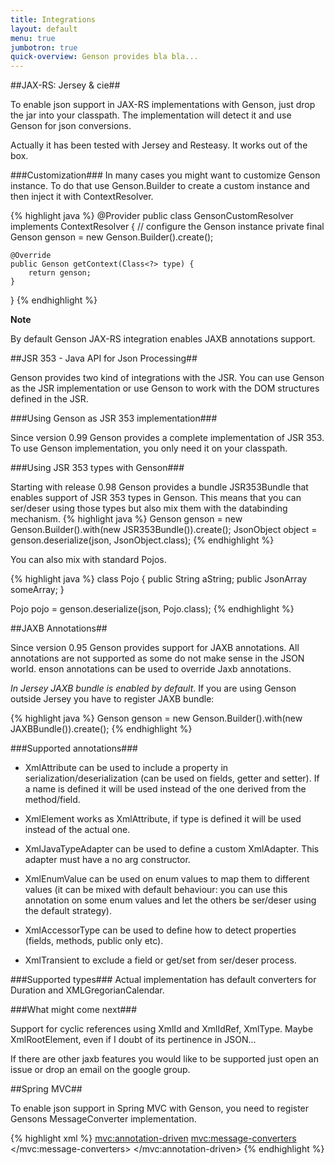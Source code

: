 ```yaml
---
title: Integrations
layout: default
menu: true
jumbotron: true
quick-overview: Genson provides bla bla...
---
```


##JAX-RS: Jersey & cie##

To enable json support in JAX-RS implementations with Genson, just drop the jar into your classpath.
The implementation will detect it and use Genson for json conversions.

Actually it has been tested with Jersey and Resteasy. It works out of the box.

###Customization###
In many cases you might want to customize Genson instance.
To do that use Genson.Builder to create a custom instance and then inject it with ContextResolver.

{% highlight java %}
@Provider
public class GensonCustomResolver implements ContextResolver<Genson> {
    // configure the Genson instance
    private final Genson genson = new Genson.Builder().create();

    @Override
    public Genson getContext(Class<?> type) {
        return genson;
    }
}
{% endhighlight %}


**Note**

By default Genson JAX-RS integration enables JAXB annotations support.


##JSR 353 - Java API for Json Processing##

Genson provides two kind of integrations with the JSR. You can use Genson as the JSR implementation or use Genson
to work with the DOM structures defined in the JSR.

###Using Genson as JSR 353 implementation###

Since version 0.99 Genson provides a complete implementation of JSR 353. To use Genson implementation,
you only need it on your classpath.


###Using JSR 353 types with Genson###

Starting with release 0.98 Genson provides a bundle JSR353Bundle that enables support of JSR 353 types in Genson.
This means that you can ser/deser using those types but also mix them with the databinding mechanism.
{% highlight java %}
 Genson genson = new Genson.Builder().with(new JSR353Bundle()).create();
 JsonObject object = genson.deserialize(json, JsonObject.class);
{% endhighlight %}

You can also mix with standard Pojos.

{% highlight java %}
 class Pojo {
  public String aString;
  public JsonArray someArray;
 }

Pojo pojo = genson.deserialize(json, Pojo.class);
{% endhighlight %}

##JAXB Annotations##


Since version 0.95 Genson provides support for JAXB annotations.
All annotations are not supported as some do not make sense in the JSON world.
enson annotations can be used to override Jaxb annotations.

*In Jersey JAXB bundle is enabled by default*. If you are using Genson outside Jersey you have to register JAXB bundle:

{% highlight java %}
Genson genson = new Genson.Builder().with(new JAXBBundle()).create();
{% endhighlight %}

###Supported annotations###

 * XmlAttribute can be used to include a property in serialization/deserialization (can be used on fields, getter and setter).
 If a name is defined it will be used instead of the one derived from the method/field.

 * XmlElement works as XmlAttribute, if type is defined it will be used instead of the actual one.

 * XmlJavaTypeAdapter can be used to define a custom XmlAdapter. This adapter must have a no arg constructor.

 * XmlEnumValue can be used on enum values to map them to different values (it can be mixed with default behaviour:
 you can use this annotation on some enum values and let the others be ser/deser using the default strategy).

 * XmlAccessorType can be used to define how to detect properties (fields, methods, public only etc).

 * XmlTransient to exclude a field or get/set from ser/deser process.

###Supported types###
Actual implementation has default converters for Duration and XMLGregorianCalendar.


###What might come next###

 Support for cyclic references using XmlId and XmlIdRef, XmlType.
 Maybe XmlRootElement, even if I doubt of its pertinence in JSON...

 If there are other jaxb features you would like to be supported just open an issue or drop an email on the google group.


##Spring MVC##

To enable json support in Spring MVC with Genson, you need to register Gensons MessageConverter implementation.

{% highlight xml %}
<mvc:annotation-driven>
  <mvc:message-converters>
    <bean class="com.owlike.genson.ext.spring.GensonMessageConverter"/>
  </mvc:message-converters>
</mvc:annotation-driven>
{% endhighlight %}